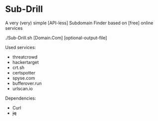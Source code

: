# Sub-Drill
A very (very) simple [API-less] Subdomain Finder based on [free] online services

./Sub-Drill.sh [Domain.Com] [optional-output-file]

Used services:
- threatcrowd
- hackertarget
- crt.sh
- certspotter
- spyse.com
- bufferover.run
- urlscan.io

Dependencies:

- Curl 
- ~~jq~~

